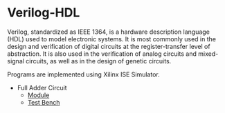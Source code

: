 # Verilog-HDL
Verilog, standardized as IEEE 1364, is a hardware description language (HDL) used to model electronic systems. It is most commonly used in the design and verification of digital circuits at the register-transfer level of abstraction. It is also used in the verification of analog circuits and mixed-signal circuits, as well as in the design of genetic circuits.

Programs are implemented using Xilinx ISE Simulator.

 - Full Adder Circuit
   - [Module](Full-Adder-Circuit/Full-Adder-Circuit.v)
   - [Test Bench](Full-Adder-Circuit/fullAdderStimulus.v)

